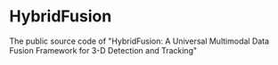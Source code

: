 # HybridFusion
The public source code of "HybridFusion: A Universal Multimodal Data Fusion Framework for 3-D Detection and Tracking"
